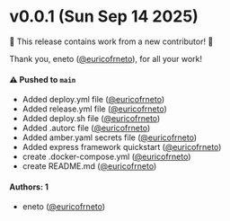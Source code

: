 # v0.0.1 (Sun Sep 14 2025)

:tada: This release contains work from a new contributor! :tada:

Thank you, eneto ([@euricofrneto](https://github.com/euricofrneto)), for all your work!

#### ⚠️ Pushed to `main`

- Added deploy.yml file ([@euricofrneto](https://github.com/euricofrneto))
- Added release.yml file ([@euricofrneto](https://github.com/euricofrneto))
- Added deploy.sh file ([@euricofrneto](https://github.com/euricofrneto))
- Added .autorc file ([@euricofrneto](https://github.com/euricofrneto))
- Added amber.yaml secrets file ([@euricofrneto](https://github.com/euricofrneto))
- Added express framework quickstart ([@euricofrneto](https://github.com/euricofrneto))
- create .docker-compose.yml ([@euricofrneto](https://github.com/euricofrneto))
- create README.md ([@euricofrneto](https://github.com/euricofrneto))

#### Authors: 1

- eneto ([@euricofrneto](https://github.com/euricofrneto))
